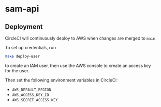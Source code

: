 # sam-api

## Deployment

CircleCI will continuously deploy to AWS when changes are merged to `main`.

To set up credentials, run

```bash
make deploy-user
```

to create an IAM user, then use the AWS console to create an access key for the user.

Then set the following environment variables in CircleCI:

- `AWS_DEFAULT_REGION`
- `AWS_ACCESS_KEY_ID`
- `AWS_SECRET_ACCESS_KEY`
